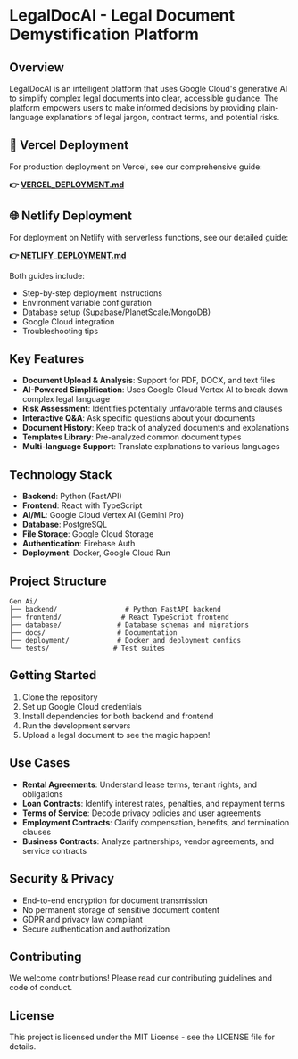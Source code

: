 # LegalDocAI - Legal Document Demystification Platform

## Overview
LegalDocAI is an intelligent platform that uses Google Cloud's generative AI to simplify complex legal documents into clear, accessible guidance. The platform empowers users to make informed decisions by providing plain-language explanations of legal jargon, contract terms, and potential risks.

## 🚀 Vercel Deployment

For production deployment on Vercel, see our comprehensive guide:

**👉 [VERCEL_DEPLOYMENT.md](VERCEL_DEPLOYMENT.md)**

## 🌐 Netlify Deployment

For deployment on Netlify with serverless functions, see our detailed guide:

**👉 [NETLIFY_DEPLOYMENT.md](NETLIFY_DEPLOYMENT.md)**

Both guides include:
- Step-by-step deployment instructions
- Environment variable configuration
- Database setup (Supabase/PlanetScale/MongoDB)
- Google Cloud integration
- Troubleshooting tips

## Key Features
- **Document Upload & Analysis**: Support for PDF, DOCX, and text files
- **AI-Powered Simplification**: Uses Google Cloud Vertex AI to break down complex legal language
- **Risk Assessment**: Identifies potentially unfavorable terms and clauses
- **Interactive Q&A**: Ask specific questions about your documents
- **Document History**: Keep track of analyzed documents and explanations
- **Templates Library**: Pre-analyzed common document types
- **Multi-language Support**: Translate explanations to various languages

## Technology Stack
- **Backend**: Python (FastAPI)
- **Frontend**: React with TypeScript
- **AI/ML**: Google Cloud Vertex AI (Gemini Pro)
- **Database**: PostgreSQL
- **File Storage**: Google Cloud Storage
- **Authentication**: Firebase Auth
- **Deployment**: Docker, Google Cloud Run

## Project Structure
```
Gen Ai/
├── backend/                 # Python FastAPI backend
├── frontend/               # React TypeScript frontend
├── database/              # Database schemas and migrations
├── docs/                  # Documentation
├── deployment/            # Docker and deployment configs
└── tests/                # Test suites
```

## Getting Started
1. Clone the repository
2. Set up Google Cloud credentials
3. Install dependencies for both backend and frontend
4. Run the development servers
5. Upload a legal document to see the magic happen!

## Use Cases
- **Rental Agreements**: Understand lease terms, tenant rights, and obligations
- **Loan Contracts**: Identify interest rates, penalties, and repayment terms
- **Terms of Service**: Decode privacy policies and user agreements
- **Employment Contracts**: Clarify compensation, benefits, and termination clauses
- **Business Contracts**: Analyze partnerships, vendor agreements, and service contracts

## Security & Privacy
- End-to-end encryption for document transmission
- No permanent storage of sensitive document content
- GDPR and privacy law compliant
- Secure authentication and authorization

## Contributing
We welcome contributions! Please read our contributing guidelines and code of conduct.

## License
This project is licensed under the MIT License - see the LICENSE file for details.